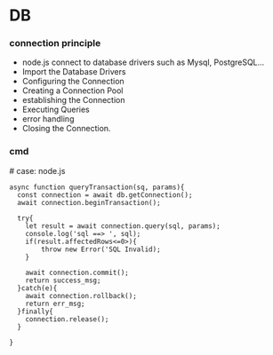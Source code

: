 # DB

### connection principle

- node.js connect to database drivers such as Mysql, PostgreSQL... 
- Import the Database Drivers
- Configuring the Connection
- Creating a Connection Pool
- establishing the Connection
- Executing Queries
- error handling
- Closing the Connection.

### cmd

\# case: node.js

```
async function queryTransaction(sq, params){
  const connection = await db.getConnection();
  await connection.beginTransaction();

  try{
    let result = await connection.query(sql, params);
    console.log('sql ==> ', sql);
    if(result.affectedRows<=0>){
        throw new Error('SQL Invalid);
    }

    await connection.commit();
    return success_msg;
  }catch(e){
    await connection.rollback();
    return err_msg;
  }finally{
    connection.release();
  }

}
```
